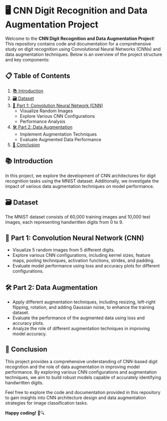 # 🖥️ CNN Digit Recognition and Data Augmentation Project

Welcome to the **CNN Digit Recognition and Data Augmentation Project**! This repository contains code and documentation for a comprehensive study on digit recognition using Convolutional Neural Networks (CNNs) and data augmentation techniques. Below is an overview of the project structure and key components:

## 📋 Table of Contents
1. [📚 Introduction](#introduction)
2. [🗃️ Dataset](#dataset)
3. [🧠 Part 1: Convolution Neural Network (CNN)](#part-1-convolution-neural-network-cnn)
    - Visualize Random Images
    - Explore Various CNN Configurations
    - Performance Analysis
4. [🛠️ Part 2: Data Augmentation](#part-2-data-augmentation)
    - Implement Augmentation Techniques
    - Evaluate Augmented Data Performance
5. [📝 Conclusion](#conclusion)

## 📚 Introduction
In this project, we explore the development of CNN architectures for digit recognition tasks using the MNIST dataset. Additionally, we investigate the impact of various data augmentation techniques on model performance.

## 🗃️ Dataset
The MNIST dataset consists of 60,000 training images and 10,000 test images, each representing handwritten digits from 0 to 9.

## 🧠 Part 1: Convolution Neural Network (CNN)
- Visualize 5 random images from 5 different digits.
- Explore various CNN configurations, including kernel sizes, feature maps, pooling techniques, activation functions, strides, and padding.
- Evaluate model performance using loss and accuracy plots for different configurations.

## 🛠️ Part 2: Data Augmentation
- Apply different augmentation techniques, including resizing, left-right flipping, rotation, and adding Gaussian noise, to enhance the training dataset.
- Evaluate the performance of the augmented data using loss and accuracy plots.
- Analyze the role of different augmentation techniques in improving model accuracy.

## 📝 Conclusion
This project provides a comprehensive understanding of CNN-based digit recognition and the role of data augmentation in improving model performance. By exploring various CNN configurations and augmentation techniques, we aim to build robust models capable of accurately identifying handwritten digits.

Feel free to explore the code and documentation provided in this repository to gain insights into CNN architecture design and data augmentation strategies for image classification tasks.

**Happy coding!** 🚀🔍
